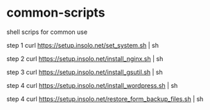 # common-scripts
shell scrips for common use

step 1
curl https://setup.insolo.net/set_system.sh | sh

step 2
curl https://setup.insolo.net/install_nginx.sh | sh

step 3
curl https://setup.insolo.net/install_gsutil.sh | sh

step 4
curl https://setup.insolo.net/install_wordpress.sh | sh

step 4
curl https://setup.insolo.net/restore_form_backup_files.sh | sh
